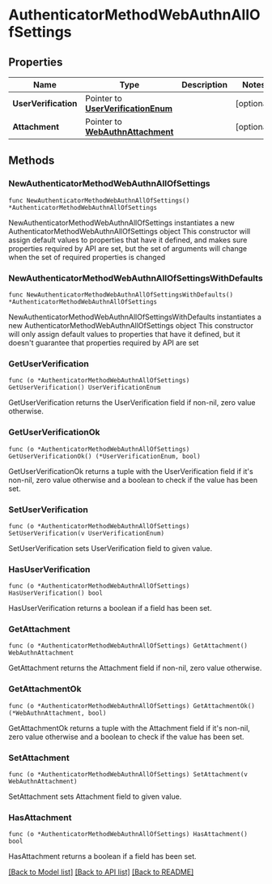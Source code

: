 # AuthenticatorMethodWebAuthnAllOfSettings

## Properties

Name | Type | Description | Notes
------------ | ------------- | ------------- | -------------
**UserVerification** | Pointer to [**UserVerificationEnum**](UserVerificationEnum.md) |  | [optional] 
**Attachment** | Pointer to [**WebAuthnAttachment**](WebAuthnAttachment.md) |  | [optional] 

## Methods

### NewAuthenticatorMethodWebAuthnAllOfSettings

`func NewAuthenticatorMethodWebAuthnAllOfSettings() *AuthenticatorMethodWebAuthnAllOfSettings`

NewAuthenticatorMethodWebAuthnAllOfSettings instantiates a new AuthenticatorMethodWebAuthnAllOfSettings object
This constructor will assign default values to properties that have it defined,
and makes sure properties required by API are set, but the set of arguments
will change when the set of required properties is changed

### NewAuthenticatorMethodWebAuthnAllOfSettingsWithDefaults

`func NewAuthenticatorMethodWebAuthnAllOfSettingsWithDefaults() *AuthenticatorMethodWebAuthnAllOfSettings`

NewAuthenticatorMethodWebAuthnAllOfSettingsWithDefaults instantiates a new AuthenticatorMethodWebAuthnAllOfSettings object
This constructor will only assign default values to properties that have it defined,
but it doesn't guarantee that properties required by API are set

### GetUserVerification

`func (o *AuthenticatorMethodWebAuthnAllOfSettings) GetUserVerification() UserVerificationEnum`

GetUserVerification returns the UserVerification field if non-nil, zero value otherwise.

### GetUserVerificationOk

`func (o *AuthenticatorMethodWebAuthnAllOfSettings) GetUserVerificationOk() (*UserVerificationEnum, bool)`

GetUserVerificationOk returns a tuple with the UserVerification field if it's non-nil, zero value otherwise
and a boolean to check if the value has been set.

### SetUserVerification

`func (o *AuthenticatorMethodWebAuthnAllOfSettings) SetUserVerification(v UserVerificationEnum)`

SetUserVerification sets UserVerification field to given value.

### HasUserVerification

`func (o *AuthenticatorMethodWebAuthnAllOfSettings) HasUserVerification() bool`

HasUserVerification returns a boolean if a field has been set.

### GetAttachment

`func (o *AuthenticatorMethodWebAuthnAllOfSettings) GetAttachment() WebAuthnAttachment`

GetAttachment returns the Attachment field if non-nil, zero value otherwise.

### GetAttachmentOk

`func (o *AuthenticatorMethodWebAuthnAllOfSettings) GetAttachmentOk() (*WebAuthnAttachment, bool)`

GetAttachmentOk returns a tuple with the Attachment field if it's non-nil, zero value otherwise
and a boolean to check if the value has been set.

### SetAttachment

`func (o *AuthenticatorMethodWebAuthnAllOfSettings) SetAttachment(v WebAuthnAttachment)`

SetAttachment sets Attachment field to given value.

### HasAttachment

`func (o *AuthenticatorMethodWebAuthnAllOfSettings) HasAttachment() bool`

HasAttachment returns a boolean if a field has been set.


[[Back to Model list]](../README.md#documentation-for-models) [[Back to API list]](../README.md#documentation-for-api-endpoints) [[Back to README]](../README.md)


